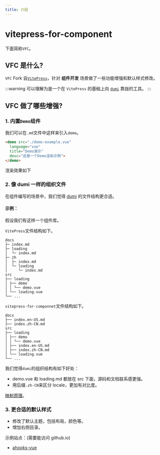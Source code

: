 ```yaml
---
title: 介绍
---
```


# vitepress-for-component

下面简称`VFC`。

## VFC 是什么?

`VFC` Fork 自[`VitePress`](https://github.com/vuejs/vitepress)，针对 **组件开发** 场景做了一些功能增强和默认样式修改。

:::warning
可以理解为是一个在 `VitePress` 的基础上向 [`dumi`](https://d.umijs.org/) 靠拢的工具。
:::

## VFC 做了哪些增强?

### 1. 内置`Demo`组件

我们可以在`.md`文件中这样来引入`demo`。

```md
<demo src="./demo-example.vue"
  language="vue"
  title="Demo演示"
  desc="这是一个Demo渲染示例">
</demo>
```

渲染效果如下
<demo src="./demo-example.vue"
  language="vue"
  title="Demo演示"
  desc="这是一个Demo渲染示例">
</demo>

### 2. 像 dumi 一样的组织文件

在组件编写的场景中，我们觉得 [dumi](https://d.umijs.org/zh-CN/guide) 的文件结构更合适。

#### 示例：

假设我们有这样一个组件库。

`VitePress`文件结构如下。

```
docs
├─ index.md
├─ loading
│  └─ index.md
├─ zh
│  ├─ index.md
│  └─ loading
│     └─ index.md
src
├── loading
│ ├── demo
│ │ └── demo.vue
│ └── loading.vue
└── ...
```

`vitepress-for-componnet`文件结构如下。

```
docs
├── index.en-US.md
├── index.zh-CN.md
src
├── loading
│ ├── demo
│ │ └── demo.vue
│ ├── index.en-US.md
│ ├── index.zh-CN.md
│ └── loading.vue
└── ...
```

我们觉得`dumi`的组织结构有如下好处：

- demo.vue 和 loading.md 都放在 src 下面，源码和文档联系感更强。
- 用后缀`.zh-CN`来区分 locale，更加有对比度。

[映射原理](/guide/mapping)。

### 3. 更合适的默认样式

- 修改了默认主题，包括布局，颜色等。
- 增加右侧目录。

示例站点：(需要能访问 github.io)

- [ahooks-vue](https://dewfall123.github.io/ahooks-vue/zh/)
